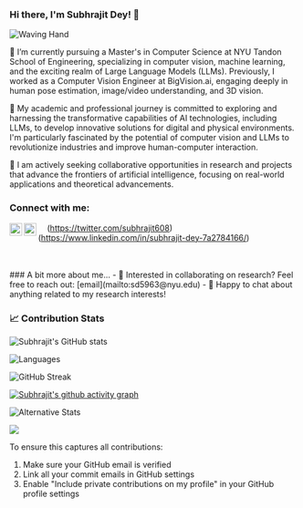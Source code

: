 ### Hi there, I'm Subhrajit Dey! 👋
![Waving Hand](https://media.giphy.com/media/hvRJCLFzcasrR4ia7z/giphy.gif)

🔭 I’m currently pursuing a Master's in Computer Science at NYU Tandon School of Engineering, specializing in computer vision, machine learning, and the exciting realm of Large Language Models (LLMs). Previously, I worked as a Computer Vision Engineer at BigVision.ai, engaging deeply in human pose estimation, image/video understanding, and 3D vision.

🌱 My academic and professional journey is committed to exploring and harnessing the transformative capabilities of AI technologies, including LLMs, to develop innovative solutions for digital and physical environments. I'm particularly fascinated by the potential of computer vision and LLMs to revolutionize industries and improve human-computer interaction.

💬 I am actively seeking collaborative opportunities in research and projects that advance the frontiers of artificial intelligence, focusing on real-world applications and theoretical advancements.

### Connect with me:

[<img align="left" alt="Subhrajit | ResearchGate" width="22px" src="https://cloud.githubusercontent.com/assets/10654684/6204302/3c0858ae-b546-11e4-852c-6c747bbdc3f3.png" />](https://www.researchgate.net/profile/Subhrajit-Dey-3)
&nbsp;
[<img align="left" alt="Subhrajit | Google Scholar" width="22px" src="https://img.icons8.com/color/48/000000/google-scholar--v3.png" />](https://scholar.google.com/citations?user=qF5U1hIAAAAJ&hl=en)
&nbsp;
(https://twitter.com/subhrajit608)
&nbsp;
(https://www.linkedin.com/in/subhrajit-dey-7a2784166/)
&nbsp;

<br />
<br />
### A bit more about me...
- 💼 Interested in collaborating on research? Feel free to reach out: [email](mailto:sd5963@nyu.edu)
- 💬 Happy to chat about anything related to my research interests!


### 📈 Contribution Stats

<!-- Combined Public & Private Contributions -->
![Subhrajit's GitHub stats](https://github-readme-stats.vercel.app/api?username=subro608&count_private=true&show_icons=true&theme=radical&include_all_commits=true&hide=stars&custom_title=Public+%2B+Private+Contributions)

<!-- Compact Language Stats -->
![Languages](https://github-readme-stats.vercel.app/api/top-langs/?username=subro608&layout=compact&theme=radical&count_private=true&include_all_commits=true)

<!-- Current Streak with All Contributions -->
![GitHub Streak](https://streak-stats.demolab.com/?user=subro608&theme=radical&count_private=true)

<!-- Total Contributions and Commits -->
[![Subhrajit's github activity graph](https://github-readme-activity-graph.vercel.app/graph?username=subro608&theme=react-dark&hide_border=true&custom_title=Contribution%20Graph%20(All%20Repositories))](https://github.com/subro608/github-readme-activity-graph)

<!-- Alternative Stats Card with Different Metrics -->
![Alternative Stats](https://github-profile-summary-cards.vercel.app/api/cards/profile-details?username=subro608&theme=radical)

<!-- Weekly Contribution Stats -->
<img src="https://github-profile-summary-cards.vercel.app/api/cards/productive-time?username=subro608&theme=radical&utcOffset=8" />

To ensure this captures all contributions:
1. Make sure your GitHub email is verified
2. Link all your commit emails in GitHub settings
3. Enable "Include private contributions on my profile" in your GitHub profile settings



